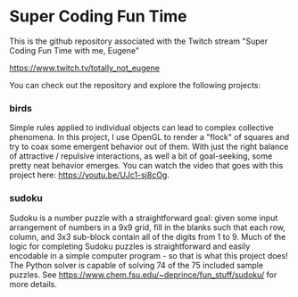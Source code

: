 # Super Coding Fun Time

This is the github repository associated with the Twitch stream "Super Coding Fun Time with me, Eugene" 

https://www.twitch.tv/totally_not_eugene

You can check out the repository and explore the following projects:

### birds

Simple rules applied to individual objects can lead to complex collective phenomena. In this project, I use OpenGL to render a "flock" of squares and try to coax some emergent behavior out of them. With just the right balance of attractive / repulsive interactions, as well a bit of goal-seeking, some pretty neat behavior emerges. You can watch the video that goes with this project here: https://youtu.be/UJc1-sj8cOg.

### sudoku

Sudoku is a number puzzle with a straightforward goal: given some input arrangement of numbers in a 9x9 grid, fill in the blanks such that each row, column, and 3x3 sub-block contain all of the digits from 1 to 9. Much of the logic for completing Sudoku puzzles is straightforward and easily encodable in a simple computer program - so that is what this project does! The Python solver is capable of solving 74 of the 75 included sample puzzles. See https://www.chem.fsu.edu/~deprince/fun_stuff/sudoku/ for more details.
